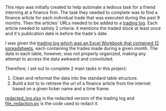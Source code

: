 This repo was initially created to help automate a tedious task for a friend interning at a finance firm. The task they needed to complete was to find a finance article for each individual trade that was executed during the past 9 months. Then the articles' URLs needed to be added to a [trading log](https://github.com/agarcia50S/SideProjects/blob/master/redacted_log.xlsx). Each article needed to satisty 2 criteria: it mentions the traded stock at least once and it's publication date is before the trade's date.

I was given the [trading log which was an Excel Workbook that contained 12 spreadsheets](https://github.com/agarcia50S/SideProjects/blob/master/redacted_log.xlsx), each containing the trades made during a given month. The data in each table, however, was not properly organized, making any attempt to access the data awkward and convoluted.

Therefore, I set out to complete 2 main tasks in this project:

1) Clean and reformat the data into the standard table structure.
2) Build a bot to to retrieve the url of a finance article from the internet based on a given ticker name and a time frame.

[redacted_log.xlsx](https://github.com/agarcia50S/SideProjects/blob/master/redacted_log.xlsx) is the redacted version of the trading log and [file_redaction.py](https://github.com/agarcia50S/SideProjects/blob/master/file_redaction.py) is the code used to redact it.
